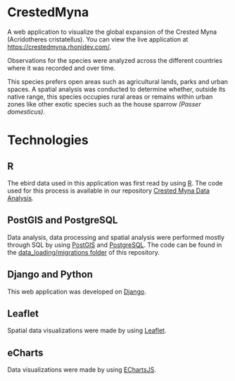 # CrestedMyna

A web application to visualize the global expansion of the Crested Myna (Acridotheres cristatellus). You can view the live application at https://crestedmyna.rhonidev.com/.

Observations for the species were analyzed across the different countries where it was recorded and over time.

This species prefers open areas such as agricultural lands, parks and urban spaces. A spatial analysis was conducted to determine whether, outside its native range, this species occupies rural areas or remains within urban zones like other exotic species such as the house sparrow _(Passer domesticus)_.

# Technologies

## R

The ebird data used in this application was first read by using [R](https://www.r-project.org/). The code used for this process is available in our repository [Crested Myna Data Analysis](https://github.com/rhoni-team/Crested_Myna_Data_Analysis).

## PostGIS and PostgreSQL

Data analysis, data processing and spatial analysis were performed mostly through SQL by using [PostGIS](https://postgis.net/) and [PostgreSQL](https://www.postgresql.org/). The code can be found in the [data_loading/migrations folder](.crested_myna/data_loading/migrations) of this repository.

## Django and Python

This web application was developed on [Django](https://www.djangoproject.com/).

## Leaflet

Spatial data visualizations were made by using [Leaflet](https://leafletjs.com/).

## eCharts

Data visualizations were made by using [EChartsJS](https://echartsjs.com/index.html).
